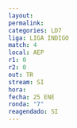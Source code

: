 ```yaml
---
layout: 
permalink: 
categories: LD7
liga: LIGA INDIGO
match: 4
local: AEP
r1: 0
r2: 0
out: TR
stream: SI
hora: 
fecha: 25 ENE
ronda: "7"
reagendado: SI
---
```

	